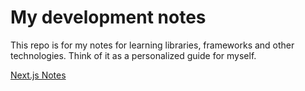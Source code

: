# My development notes
This repo is for my notes for learning libraries, frameworks and other technologies. Think of it as a personalized guide for myself.

[Next.js Notes](frameworks/nextjs/main.md)